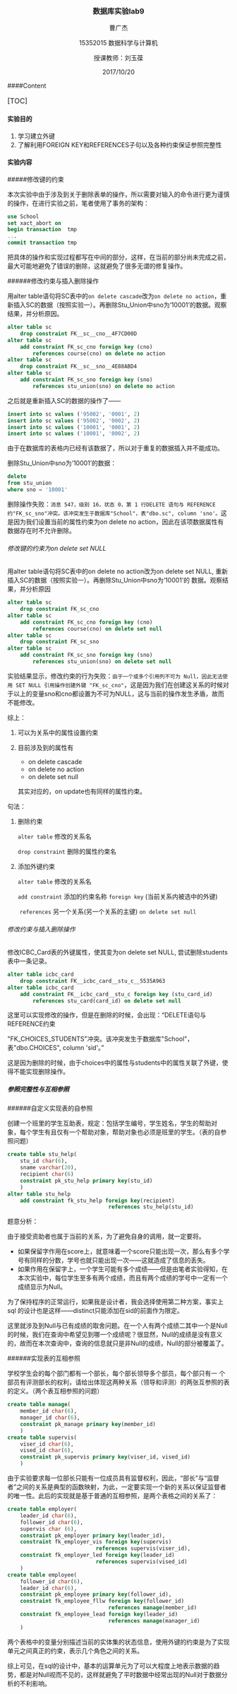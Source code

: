 <center>

### 数据库实验lab9

</center>

<center> 曹广杰 

15352015 数据科学与计算机

授课教师：刘玉葆

2017/10/20</center>

####Content

<font size=3>

[TOC]

</font>

#### 实验目的

1. 学习建立外键
2. 了解利用FOREIGN KEY和REFERENCES子句以及各种约束保证参照完整性

#### 实验内容

#####修改键的约束

本次实验中由于涉及到关于删除表单的操作，所以需要对输入的命令进行更为谨慎的操作，在进行实验之前，笔者使用了事务的架构：

```sql
use School
set xact_abort on
begin transaction  tmp
...
commit transaction tmp
```

把具体的操作和实现过程都写在中间的部分，这样，在当前的部分尚未完成之前，最大可能地避免了错误的删除，这就避免了很多无谓的修复操作。

######修改约束与插入删除操作

用alter table语句将SC表中的`on delete cascade`改为`on delete no action`，重新插入SC的数据（按照实验一）。再删除Stu_Union中sno为‘10001’的数据。观察结果，并分析原因。

```sql
alter table sc
	drop constraint FK__sc__cno__4F7CD00D
alter table sc
	add constraint FK_sc_cno foreign key (cno)
		references course(cno) on delete no action
alter table sc
	drop constraint FK__sc__sno__4E88ABD4
alter table sc
	add constraint FK_sc_sno foreign key (sno)
		references stu_union(sno) on delete no action
```

之后就是重新插入SC的数据的操作了——

```sql
insert into sc values ('95002', '0001', 2)
insert into sc values ('95002', '0002', 2)
insert into sc values ('10001', '0001', 2)
insert into sc values ('10001', '0002', 2)
```

由于在数据库的表格内已经有该数据了，所以对于重复的数据插入并不能成功。

删除Stu_Union中sno为‘10001’的数据：

```sql
delete 
from stu_union
where sno = '10001'
```

删除操作失败：`消息 547，级别 16，状态 0，第 1 行DELETE 语句与 REFERENCE 约"FK_sc_sno"冲突。该冲突发生于数据库"School"，表"dbo.sc", column 'sno'。`这是因为我们设置当前的属性约束为on delete no action，因此在该项数据属性有数据存在时不允许删除。

###### 修改键的约束为on delete set NULL

用alter table语句将SC表中的on delete no action改为on delete set NULL, 重新插入SC的数据（按照实验一）。再删除Stu_Union中sno为‘10001’的 数据。观察结果，并分析原因

```sql
alter table sc
	drop constraint FK_sc_cno
alter table sc
	add constraint FK_sc_cno foreign key (cno)
		references course(cno) on delete set null
alter table sc
	drop constraint FK_sc_sno
alter table sc
	add constraint FK_sc_sno foreign key (sno)
		references stu_union(sno) on delete set null
```

实验结果显示，修改约束的行为失败：`由于一个或多个引用列不可为 Null，因此无法使用 SET NULL 引用操作创建外键 "FK_sc_cno"`，这是因为我们在创建这关系的时候对于以上的变量sno和cno都设置为不可为NULL，这与当前的操作发生矛盾，故而不能修改。

综上：

1. 可以为关系中的属性设置约束

2. 目前涉及到的属性有

   - on delete cascade
   - on delete no action
   - on delete set null

   其实对应的，on update也有同样的属性约束。

句法：

1. 删除约束

   `alter table` 修改的关系名

   `drop constraint` 删除的属性约束名

2. 添加外键约束

   `alter table` 修改的关系名

   `add constraint` 添加的约束名称 `foreign key` (当前关系内被选中的外键)

   ​	`references` 另一个关系(另一个关系的主键) `on delete set null`

###### 修改约束与插入删除操作

修改ICBC_Card表的外键属性，使其变为on delete set NULL, 尝试删除students表中一条记录。

```sql
alter table icbc_card
	drop constraint FK__icbc_card__stu_c__5535A963
alter table icbc_card
	add constraint FK__icbc_card__stu_c foreign key (stu_card_id)
		references stu_card(card_id) on delete set null
```

这里可以实现修改的操作，但是在删除的时候，会出现：“DELETE语句与REFERENCE约束

"FK_CHOICES_STUDENTS"冲突。该冲突发生于数据库"School"，表"dbo.CHOICES", column 'sid'。”

这是因为删除的时候，由于choices中的属性与students中的属性关联了外键，使得不能实现删除操作。

##### 参照完整性与互相参照

######自定义实现表的自参照

创建一个班里的学生互助表，规定：包括学生编号，学生姓名，学生的帮助对 象，每个学生有且仅有一个帮助对象，帮助对象也必须是班里的学生。（表的自参照问题）

```sql
create table stu_help(
	stu_id char(6), 
	sname varchar(20),
	recipient char(6)
	constraint pk_stu_help primary key(stu_id)
	)
alter table stu_help
	add constraint fk_stu_help foreign key(recipient)
								references stu_help(stu_id)
```

题意分析：

由于接受资助者也属于当前的关系，为了避免自身的调用，就一定要将。

- 如果保留字作用在score上，就意味着一个score只能出现一次，那么有多个学号有同样的分数，学号也就只能出现一次——这就造成了信息的丢失。
- 如果作用在保留字上，一个学生可能有多个成绩——但是由笔者实验得知，在本次实验中，每位学生至多有两个成绩，而且有两个成绩的学号中一定有一个成绩显示为Null。

为了保持程序的正常运行，如果我是设计者，我会选择使用第二种方案，事实上sql 的设计也是这样——distinct只能添加在sid的前面作为限定。

这里就涉及到Null与已有成绩的取舍问题。在一个人有两个成绩二其中一个是Null的时候，我们在查询中希望见到哪一个成绩呢？很显然，Null的成绩是没有意义的，故而在本次查询中，查询的信息就只是非Null的成绩，Null的部分被覆盖了。

######实现表的互相参照

学校学生会的每个部门都有一个部长，每个部长领导多个部员，每个部只有一 个部员有评测部长的权利，请给出体现这两种关系（领导和评测）的两张互参照的表的定义。（两个表互相参照的问题）

```sql
create table manage(
	member_id char(6),
	manager_id char(6),
	constraint pk_manage primary key(member_id)
	)
create table supervis(
	viser_id char(6),
	vised_id char(6),
	constraint pk_supervis primary key(viser_id, vised_id)
	)
```

由于实验要求每一位部长只能有一位成员具有监督权利，因此，“部长”与“监督者”之间的关系是典型的函数映射，为此，一定要实现一个新的关系以保证监督者的唯一性。此后的实现就是基于普通的互相参照，是两个表格之间的关系了：

```sql
create table employer(
	leader_id char(6),
	follower_id char(6),
	supervis char (6),
	constraint pk_employer primary key(leader_id),
	constraint fk_employer_vis foreign key(supervis)
							references supervis(viser_id),
	constraint fk_employer_led foreign key(leader_id)
							references supervis(vised_id)
	)
create table employee(
	follower_id char(6),
	leader_id char(6),
	constraint pk_employee primary key(follower_id),
	constraint fk_employee_fllw foreign key(follower_id)
								references manage(member_id)
	constraint fk_employee_lead foreign key(leader_id)
								references manage(manager_id)
	)

```

两个表格中的变量分别描述当前的实体集的状态信息，使用外键的约束是为了实现单元之间真正的约束，表示几个角色之间的关系。

综上可见，在sql的设计中，基本的运算单元为了可以大程度上地表示数据的趋势，都是对Null视而不见的，这样就避免了平时数据中经常出现的Null对于数据分析的不利影响。

